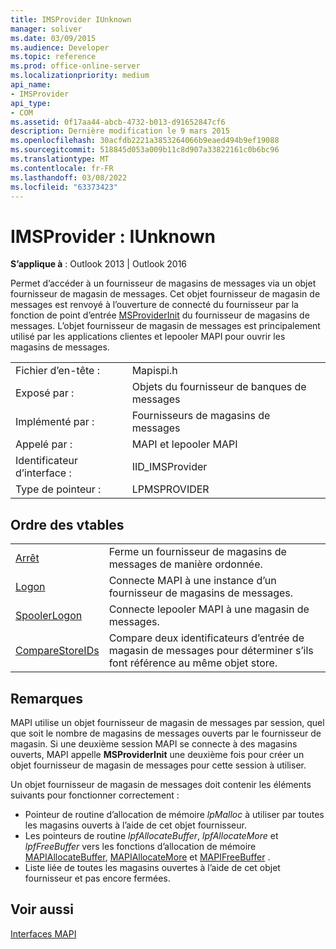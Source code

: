 ```yaml
---
title: IMSProvider IUnknown
manager: soliver
ms.date: 03/09/2015
ms.audience: Developer
ms.topic: reference
ms.prod: office-online-server
ms.localizationpriority: medium
api_name:
- IMSProvider
api_type:
- COM
ms.assetid: 0f17aa44-abcb-4732-b013-d91652847cf6
description: Dernière modification le 9 mars 2015
ms.openlocfilehash: 30acfdb2221a3853264066b9eaed494b9ef19088
ms.sourcegitcommit: 518845d053a009b11c8d907a33822161c0b6bc96
ms.translationtype: MT
ms.contentlocale: fr-FR
ms.lasthandoff: 03/08/2022
ms.locfileid: "63373423"
---
```

# <a name="imsprovider--iunknown"></a>IMSProvider : IUnknown

**S’applique à** : Outlook 2013 | Outlook 2016
  
Permet d’accéder à un fournisseur de magasins de messages via un objet fournisseur de magasin de messages. Cet objet fournisseur de magasin de messages est renvoyé à l’ouverture de connecté du fournisseur par la fonction de point d’entrée [MSProviderInit](msproviderinit.md) du fournisseur de magasins de messages. L’objet fournisseur de magasin de messages est principalement utilisé par les applications clientes et lepooler MAPI pour ouvrir les magasins de messages.
  
|||
|:-----|:-----|
|Fichier d’en-tête :  <br/> |Mapispi.h  <br/> |
|Exposé par :  <br/> |Objets du fournisseur de banques de messages  <br/> |
|Implémenté par :  <br/> |Fournisseurs de magasins de messages  <br/> |
|Appelé par :  <br/> |MAPI et lepooler MAPI  <br/> |
|Identificateur d’interface :  <br/> |IID_IMSProvider  <br/> |
|Type de pointeur :  <br/> |LPMSPROVIDER  <br/> |

## <a name="vtable-order"></a>Ordre des vtables

|||
|:-----|:-----|
|[Arrêt](imsprovider-shutdown.md) <br/> |Ferme un fournisseur de magasins de messages de manière ordonnée. |
|[Logon](imsprovider-logon.md) <br/> |Connecte MAPI à une instance d’un fournisseur de magasins de messages. |
|[SpoolerLogon](imsprovider-spoolerlogon.md) <br/> |Connecte lepooler MAPI à une magasin de messages. |
|[CompareStoreIDs](imsprovider-comparestoreids.md) <br/> |Compare deux identificateurs d’entrée de magasin de messages pour déterminer s’ils font référence au même objet store. |

## <a name="remarks"></a>Remarques

MAPI utilise un objet fournisseur de magasin de messages par session, quel que soit le nombre de magasins de messages ouverts par le fournisseur de magasin. Si une deuxième session MAPI se connecte à des magasins ouverts, MAPI appelle **MSProviderInit** une deuxième fois pour créer un objet fournisseur de magasin de messages pour cette session à utiliser.
  
Un objet fournisseur de magasin de messages doit contenir les éléments suivants pour fonctionner correctement :
  
- Pointeur de routine d’allocation de mémoire _lpMalloc_ à utiliser par toutes les magasins ouverts à l’aide de cet objet fournisseur.
- Les pointeurs de routine _lpfAllocateBuffer_, _lpfAllocateMore_ et _lpfFreeBuffer_ vers les fonctions d’allocation de mémoire [MAPIAllocateBuffer](mapiallocatebuffer.md), [MAPIAllocateMore](mapiallocatemore.md) et [MAPIFreeBuffer](mapifreebuffer.md) .
- Liste liée de toutes les magasins ouvertes à l’aide de cet objet fournisseur et pas encore fermées.

## <a name="see-also"></a>Voir aussi

[Interfaces MAPI](mapi-interfaces.md)
